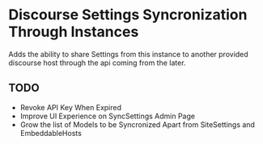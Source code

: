 # Discourse Settings Syncronization Through Instances

Adds the ability to share Settings from this instance to another provided discourse host through the api coming from the later.

## TODO

* Revoke API Key When Expired
* Improve UI Experience on SyncSettings Admin Page
* Grow the list of Models to be Syncronized Apart from SiteSettings and EmbeddableHosts

